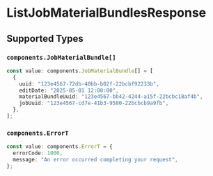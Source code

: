 # ListJobMaterialBundlesResponse


## Supported Types

### `components.JobMaterialBundle[]`

```typescript
const value: components.JobMaterialBundle[] = [
  {
    uuid: "123e4567-72db-40bb-b02f-22bcbf92233b",
    editDate: "2025-05-01 12:00:00",
    materialBundleUuid: "123e4567-bb42-4244-a15f-22bcbc18af4b",
    jobUuid: "123e4567-cd7e-41b3-9580-22bcbcb9a9fb",
  },
];
```

### `components.ErrorT`

```typescript
const value: components.ErrorT = {
  errorCode: 1000,
  message: "An error occurred completing your request",
};
```

